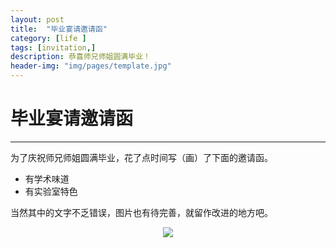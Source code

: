 ```yaml
---
layout: post
title:  "毕业宴请邀请函"
category: [life ]
tags: [invitation,]
description: 恭喜师兄师姐圆满毕业！
header-img: "img/pages/template.jpg"
---
```




# 毕业宴请邀请函
----
为了庆祝师兄师姐圆满毕业，花了点时间写（画）了下面的邀请函。

* 有学术味道
* 有实验室特色

当然其中的文字不乏错误，图片也有待完善，就留作改进的地方吧。
<center>
    <p><img src="https://raw.githubusercontent.com/nuaa-wangj/nuaa-wangj.github.io/master/img/blogs/blog-invitation-20160329.png" align="center"></p>
</center>
